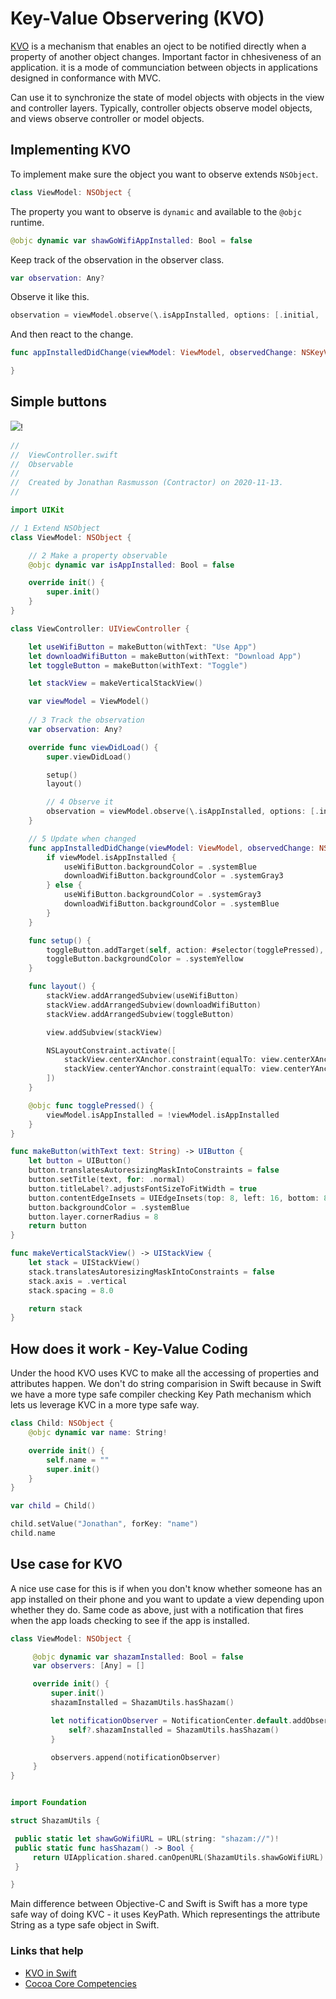 # Key-Value Observering (KVO)

[KVO](https://developer.apple.com/library/archive/documentation/General/Conceptual/DevPedia-CocoaCore/KVO.html#//apple_ref/doc/uid/TP40008195-CH16-SW1) is a mechanism that enables an oject to be notified directly when a property of another object changes. Important factor in chhesiveness of an application. it is a mode of communciation between objects in applications designed in conformance with MVC.

Can use it to synchronize the state of model objects with objects in the view and controller layers. Typically, controller objects observe model objects, and views observe controller or model objects.

## Implementing KVO

To implement make sure the object you want to observe extends `NSObject`.

```swift
class ViewModel: NSObject {

```

The property you want to observe is `dynamic` and available to the `@objc` runtime.

```swift
@objc dynamic var shawGoWifiAppInstalled: Bool = false
```

Keep track of the observation in the observer class.

```swift
var observation: Any?
```

Observe it like this.

```swift
observation = viewModel.observe(\.isAppInstalled, options: [.initial, .new], changeHandler: appInstalledDidChange(viewModel:observedChange:))
```

And then react to the change.

```swift
func appInstalledDidChange(viewModel: ViewModel, observedChange: NSKeyValueObservedChange<Bool>) {

}
```

## Simple buttons

![](images/simple-kvo.gif)!

```swift
//
//  ViewController.swift
//  Observable
//
//  Created by Jonathan Rasmusson (Contractor) on 2020-11-13.
//

import UIKit

// 1 Extend NSObject
class ViewModel: NSObject {

    // 2 Make a property observable
    @objc dynamic var isAppInstalled: Bool = false

    override init() {
        super.init()
    }
}

class ViewController: UIViewController {

    let useWifiButton = makeButton(withText: "Use App")
    let downloadWifiButton = makeButton(withText: "Download App")
    let toggleButton = makeButton(withText: "Toggle")

    let stackView = makeVerticalStackView()

    var viewModel = ViewModel()
    
    // 3 Track the observation
    var observation: Any?

    override func viewDidLoad() {
        super.viewDidLoad()

        setup()
        layout()

        // 4 Observe it
        observation = viewModel.observe(\.isAppInstalled, options: [.initial, .new], changeHandler: appInstalledDidChange(viewModel:observedChange:))
    }

    // 5 Update when changed
    func appInstalledDidChange(viewModel: ViewModel, observedChange: NSKeyValueObservedChange<Bool>) {
        if viewModel.isAppInstalled {
            useWifiButton.backgroundColor = .systemBlue
            downloadWifiButton.backgroundColor = .systemGray3
        } else {
            useWifiButton.backgroundColor = .systemGray3
            downloadWifiButton.backgroundColor = .systemBlue
        }
    }

    func setup() {
        toggleButton.addTarget(self, action: #selector(togglePressed), for: .touchUpInside)
        toggleButton.backgroundColor = .systemYellow
    }

    func layout() {
        stackView.addArrangedSubview(useWifiButton)
        stackView.addArrangedSubview(downloadWifiButton)
        stackView.addArrangedSubview(toggleButton)

        view.addSubview(stackView)

        NSLayoutConstraint.activate([
            stackView.centerXAnchor.constraint(equalTo: view.centerXAnchor),
            stackView.centerYAnchor.constraint(equalTo: view.centerYAnchor),
        ])
    }

    @objc func togglePressed() {
        viewModel.isAppInstalled = !viewModel.isAppInstalled
    }
}

func makeButton(withText text: String) -> UIButton {
    let button = UIButton()
    button.translatesAutoresizingMaskIntoConstraints = false
    button.setTitle(text, for: .normal)
    button.titleLabel?.adjustsFontSizeToFitWidth = true
    button.contentEdgeInsets = UIEdgeInsets(top: 8, left: 16, bottom: 8, right: 16)
    button.backgroundColor = .systemBlue
    button.layer.cornerRadius = 8
    return button
}

func makeVerticalStackView() -> UIStackView {
    let stack = UIStackView()
    stack.translatesAutoresizingMaskIntoConstraints = false
    stack.axis = .vertical
    stack.spacing = 8.0

    return stack
}
```

## How does it work - Key-Value Coding

Under the hood KVO uses KVC to make all the accessing of properties and attributes happen. We don't do string comparision in Swift because in Swift we have a more type safe compiler checking Key Path mechanism which lets us leverage KVC in a more type safe way.

```swift
class Child: NSObject {
    @objc dynamic var name: String!

    override init() {
        self.name = ""
        super.init()
    }
}

var child = Child()

child.setValue("Jonathan", forKey: "name")
child.name
```

## Use case for KVO

A nice use case for this is if when you don't know whether someone has an app installed on their phone and you want to update a view depending upon whether they do. Same code as above, just with a notification that fires when the app loads checking to see if the app is installed.

```swift
class ViewModel: NSObject {

     @objc dynamic var shazamInstalled: Bool = false
     var observers: [Any] = []

     override init() {
         super.init()
         shazamInstalled = ShazamUtils.hasShazam()

         let notificationObserver = NotificationCenter.default.addObserver(forName: UIApplication.didBecomeActiveNotification, object: nil, queue: nil) { [weak self] (_) in
             self?.shazamInstalled = ShazamUtils.hasShazam()
         }

         observers.append(notificationObserver)
     }
}


import Foundation

struct ShazamUtils {

 public static let shawGoWifiURL = URL(string: "shazam://")!
 public static func hasShazam() -> Bool {
     return UIApplication.shared.canOpenURL(ShazamUtils.shawGoWifiURL)
 }

}
```





Main difference between Objective-C and Swift is Swift has a more type safe way of doing KVC - it uses KeyPath. Which representings the attribute String as a type safe object in Swift.

### Links that help

- [KVO in Swift](https://developer.apple.com/documentation/swift/cocoa_design_patterns/using_key-value_observing_in_swift)
- [Cocoa Core Competencies](https://developer.apple.com/library/archive/documentation/General/Conceptual/DevPedia-CocoaCore/KVO.html#//apple_ref/doc/uid/TP40008195-CH16-SW1)


